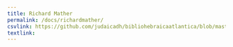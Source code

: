 ```yaml
---
title: Richard Mather
permalink: /docs/richardmather/
csvlink: https://github.com/judaicadh/bibliohebraicaatlantica/blob/master/Richard%20Mather/WorldCat_3744531.csv
textlink:
---
```


